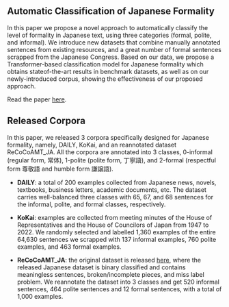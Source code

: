 ## Automatic Classification of Japanese Formality

In this paper we propose a novel approach to automatically classify the level of formality in Japanese text, using three categories (formal, polite, and informal). We introduce new datasets that combine manually annotated sentences from existing resources, and a great number of formal sentences scrapped from the Japanese Congress. Based on our data, we propose a Transformer-based classification model for Japanese formality which obtains stateof-the-art results in benchmark datasets, as well as on our newly-introduced corpus, showing the effectiveness of our proposed approach.

Read the paper [here](https://www.anlp.jp/proceedings/annual_meeting/2023/pdf_dir/D2-5.pdf).

## Released Corpora

In this paper, we released 3 corpora specifically designed for Japanese formality, namely, DAILY, KoKai, and an reannotated dataset ReCoCoAMT_JA. All the corpora are annotated into 3 classes, 0-informal (regular form, 常体), 1-polite (polite form, 丁寧語), and 2-formal (respectful form 尊敬語 and humble form 謙譲語). 

- **DAILY**: a total of 200 examples collected from Japanese news, novels, textbooks, business letters, academic documents, etc. The dataset carries well-balanced three classes with 65, 67, and 68 sentences for the informal, polite, and formal classes, respectively. 

- **KoKai**: examples are collected from meeting minutes of the House of Representatives and the House of Councilors of Japan from 1947 to 2022. We randomly selected and labelled 1,360 examples of the entire 64,630 sentences we scrapped with 137 informal examples, 760 polite examples, and 463 formal examples.

- **ReCoCoAMT_JA**: the original dataset is released [here](https://github.com/amazon-science/contrastive-controlled-mt), where the released Japanese dataset is binary classified and contains meaningless sentences, broken/incomplete pieces, and miss label problem. We reannotate the dataset into 3 classes and get 520 informal sentences, 464 polite sentences and 12 formal sentences, with a total of 1,000 examples.  
